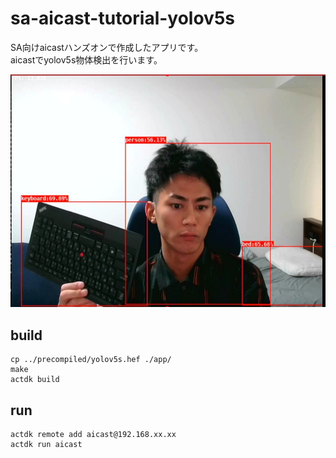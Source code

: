 # sa-aicast-tutorial-yolov5s

SA向けaicastハンズオンで作成したアプリです。  
aicastでyolov5s物体検出を行います。

<img src=./screenshot.jpg>

## build
```
cp ../precompiled/yolov5s.hef ./app/
make
actdk build
```

## run
```
actdk remote add aicast@192.168.xx.xx
actdk run aicast
```


